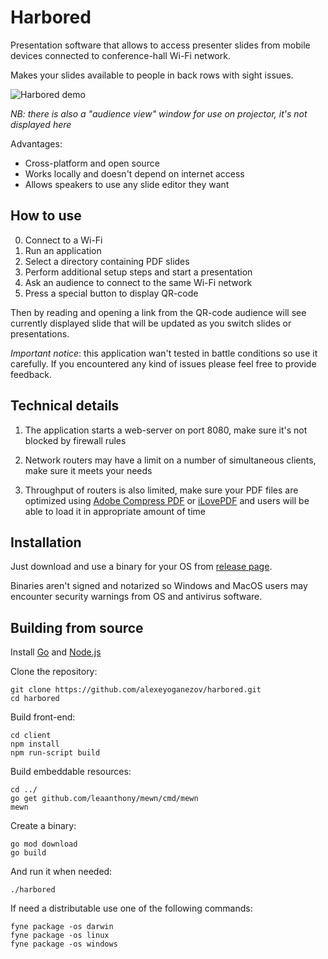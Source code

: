 # Harbored

Presentation software that allows to access presenter slides from mobile
devices connected to conference-hall Wi-Fi network.

Makes your slides available to people in back rows with sight issues.

![Harbored demo](https://i.ibb.co/9nGFg76/harbored.png)

*NB: there is also a "audience view" window for use on projector,
it's not displayed here*

Advantages:

- Cross-platform and open source
- Works locally and doesn't depend on internet access
- Allows speakers to use any slide editor they want

## How to use

0. Connect to a Wi-Fi
0. Run an application
0. Select a directory containing PDF slides
0. Perform additional setup steps and start a presentation
0. Ask an audience to connect to the same Wi-Fi network
0. Press a special button to display QR-code

Then by reading and opening a link from the QR-code audience will see currently
displayed slide that will be updated as you switch slides or presentations.

*Important notice*:
this application wan't tested in battle conditions so use it carefully.
If you encountered any kind of issues please feel free to provide feedback.

## Technical details

1. The application starts a web-server on port 8080, make sure it's not blocked
by firewall rules

2. Network routers may have a limit on a number of simultaneous clients,
make sure it meets your needs

3. Throughput of routers is also limited, make sure your PDF files are
optimized using
[Adobe Compress PDF](https://www.adobe.com/acrobat/online/compress-pdf.html)
or
[iLovePDF](https://www.ilovepdf.com/ru/compress_pdf)
and users will be able to load it in appropriate amount of time

## Installation

Just download and use a binary for your OS from
[release page](https://github.com/alexeyoganezov/harbored/releases).

Binaries aren't signed and notarized so Windows and MacOS users may encounter
security warnings from OS and antivirus software.

## Building from source

Install [Go](https://golang.org/dl/) and [Node.js](https://nodejs.org/en/)

Clone the repository:

```
git clone https://github.com/alexeyoganezov/harbored.git
cd harbored
```

Build front-end:

```
cd client
npm install
npm run-script build
```

Build embeddable resources:

```
cd ../
go get github.com/leaanthony/mewn/cmd/mewn
mewn
```

Create a binary:

```
go mod download
go build
```

And run it when needed:

```
./harbored
```

If need a distributable use one of the following commands:

```
fyne package -os darwin
fyne package -os linux
fyne package -os windows
```

